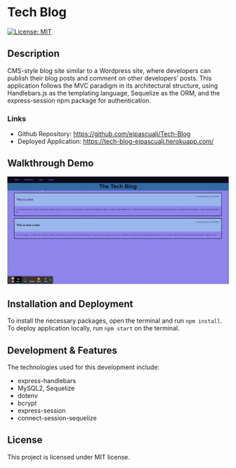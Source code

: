 # Tech Blog
[![License: MIT](https://img.shields.io/badge/License-MIT-yellow.svg)](https://opensource.org/licenses/MIT)

## Description
CMS-style blog site similar to a Wordpress site, where developers can publish their blog posts and comment on other developers’ posts. This application follows the MVC paradigm in its architectural structure, using Handlebars.js as the templating language, Sequelize as the ORM, and the express-session npm package for authentication.

### Links
* Github Repository: https://github.com/ejpascualj/Tech-Blog
* Deployed Application: https://tech-blog-ejpascualj.herokuapp.com/

## Walkthrough Demo
![Workout Tracker app demo](./demo.gif)

## Installation and Deployment
To install the necessary packages, open the terminal and run `npm install`. To deploy application locally, run `npm start` on the terminal.

## Development & Features
The technologies used for this development include: 
- express-handlebars
- MySQL2, Sequelize
- dotenv
- bcrypt
- express-session
- connect-session-sequelize 

## License

This project is licensed under MIT license.
